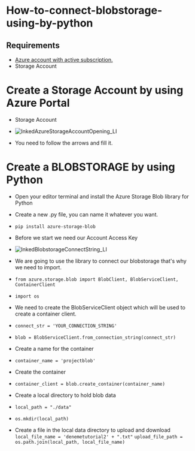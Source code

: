 # How-to-connect-blobstorage-using-by-python

## Requirements ##
* [Azure account with active subscription.](https://azure.microsoft.com/en-us/free/?ref=microsoft.com&utm_source=microsoft.com&utm_medium=docs&utm_campaign=visualstudio)
* Storage Account

# Create a Storage Account by using Azure Portal
* Storage Account
* ![InkedAzureStorageAccountOpening_LI](https://user-images.githubusercontent.com/81914415/113512383-1454ae80-956d-11eb-8d2c-d56d842a0ec4.jpg)

* You need to follow the arrows and fill it.

# Create a BLOBSTORAGE by using Python #
* Open your editor terminal and install the Azure Storage Blob library for Python
* Create a new .py file, you can name it whatever you want.

* `pip install azure-storage-blob`
* Before we start we need our Account Access Key
* ![InkedBlobstorageConnectString_LI](https://user-images.githubusercontent.com/81914415/113557499-c55b5780-9606-11eb-817b-f3f2a8a629e7.jpg)

* We are going to use the library to connect our blobstorage that's why we need to import.
* `from azure.storage.blob import BlobClient, BlobServiceClient, ContainerClient`
* `import os`

* We need to create the BlobServiceClient object which will be used to create a container client.
* `connect_str = 'YOUR_CONNECTION_STRING'`
* `blob = BlobServiceClient.from_connection_string(connect_str)`

* Create a name for the container
* `container_name = 'projectblob'`
* Create the container
* `container_client = blob.create_container(container_name)`
* Create a local directory to hold blob data
* `local_path = "./data"`
* `os.mkdir(local_path)`

*  Create a file in the local data directory to upload and download
 `local_file_name = 'denemetutorial2' + ".txt"`
 `upload_file_path = os.path.join(local_path, local_file_name)`
